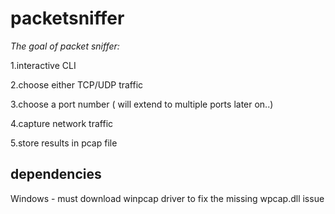 # packetsniffer

*The goal of packet sniffer:* 

1.interactive CLI

2.choose either TCP/UDP traffic

3.choose a port number ( will extend to multiple  ports later on..)

4.capture network traffic

5.store results in pcap file

## dependencies

Windows - must download winpcap driver to fix the missing wpcap.dll issue